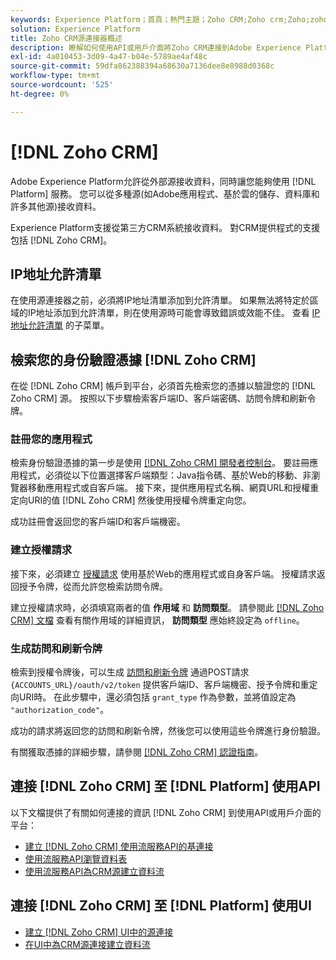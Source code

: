 ```yaml
---
keywords: Experience Platform；首頁；熱門主題；Zoho CRM;Zoho crm;Zoho;zoho
solution: Experience Platform
title: Zoho CRM源連接器概述
description: 瞭解如何使用API或用戶介面將Zoho CRM連接到Adobe Experience Platform。
exl-id: 4a010453-3d09-4a47-b04e-5789ae4af48c
source-git-commit: 59dfa862388394a68630a7136dee8e8988d0368c
workflow-type: tm+mt
source-wordcount: '525'
ht-degree: 0%

---
```


# [!DNL Zoho CRM]

Adobe Experience Platform允許從外部源接收資料，同時讓您能夠使用 [!DNL Platform] 服務。 您可以從多種源(如Adobe應用程式、基於雲的儲存、資料庫和許多其他源)接收資料。

Experience Platform支援從第三方CRM系統接收資料。 對CRM提供程式的支援包括 [!DNL Zoho CRM]。

## IP地址允許清單

在使用源連接器之前，必須將IP地址清單添加到允許清單。 如果無法將特定於區域的IP地址添加到允許清單，則在使用源時可能會導致錯誤或效能不佳。 查看 [IP地址允許清單](../../ip-address-allow-list.md) 的子菜單。

## 檢索您的身份驗證憑據 [!DNL Zoho CRM]

在從 [!DNL Zoho CRM] 帳戶到平台，必須首先檢索您的憑據以驗證您的 [!DNL Zoho CRM] 源。 按照以下步驟檢索客戶端ID、客戶端密碼、訪問令牌和刷新令牌。

### 註冊您的應用程式

檢索身份驗證憑據的第一步是使用 [[!DNL Zoho CRM] 開發者控制台](https://accounts.zoho.com/)。 要註冊應用程式，必須從以下位置選擇客戶端類型：Java指令碼、基於Web的移動、非瀏覽器移動應用程式或自客戶端。 接下來，提供應用程式名稱、網頁URL和授權重定向URI的值 [!DNL Zoho CRM] 然後使用授權令牌重定向您。

成功註冊會返回您的客戶端ID和客戶端機密。

### 建立授權請求

接下來，必須建立 [授權請求](https://www.zoho.com/crm/developer/docs/api/v2/auth-request.html) 使用基於Web的應用程式或自身客戶端。 授權請求返回授予令牌，從而允許您檢索訪問令牌。

建立授權請求時，必須填寫兩者的值 **作用域** 和 **訪問類型**。 請參閱此 [[!DNL Zoho CRM] 文檔](https://www.zoho.com/crm/developer/docs/api/v2/scopes.html) 查看有關作用域的詳細資訊， **訪問類型** 應始終設定為 `offline`。

### 生成訪問和刷新令牌

檢索到授權令牌後，可以生成 [訪問和刷新令牌](https://www.zoho.com/crm/developer/docs/api/v2/access-refresh.html) 通過POST請求 `{ACCOUNTS_URL}/oauth/v2/token` 提供客戶端ID、客戶端機密、授予令牌和重定向URI時。 在此步驟中，還必須包括 `grant_type` 作為參數，並將值設定為 `"authorization_code"`。

成功的請求將返回您的訪問和刷新令牌，然後您可以使用這些令牌進行身份驗證。

有關獲取憑據的詳細步驟，請參閱 [[!DNL Zoho CRM] 認證指南](https://www.zoho.com/crm/developer/docs/api/v2/oauth-overview.html)。

## 連接 [!DNL Zoho CRM] 至 [!DNL Platform] 使用API

以下文檔提供了有關如何連接的資訊 [!DNL Zoho CRM] 到使用API或用戶介面的平台：

- [建立 [!DNL Zoho CRM] 使用流服務API的基連接](../../tutorials/api/create/crm/zoho.md)
- [使用流服務API瀏覽資料表](../../tutorials/api/explore/tabular.md)
- [使用流服務API為CRM源建立資料流](../../tutorials/api/collect/crm.md)

## 連接 [!DNL Zoho CRM] 至 [!DNL Platform] 使用UI

- [建立 [!DNL Zoho CRM] UI中的源連接](../../tutorials/ui/create/crm/zoho.md)
- [在UI中為CRM源連接建立資料流](../../tutorials/ui/dataflow/crm.md)
